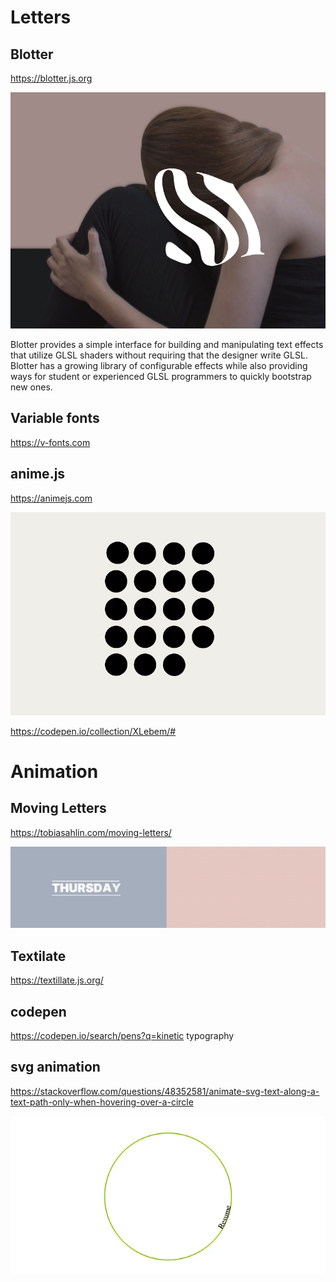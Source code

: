 # Letters
## Blotter

https://blotter.js.org

<img src="https://raw.githubusercontent.com/JulienDrochon/libraries-text-effects/master/blotter.jpg" />

Blotter provides a simple interface for building and manipulating text effects that utilize GLSL shaders without requiring that the designer write GLSL. Blotter has a growing library of configurable effects while also providing ways for student or experienced GLSL programmers to quickly bootstrap new ones.

## Variable fonts
https://v-fonts.com

## anime.js

https://animejs.com

<img src="https://raw.githubusercontent.com/JulienDrochon/libraries-text-effects/master/anime.gif" />

https://codepen.io/collection/XLebem/#

# Animation
## Moving Letters

https://tobiasahlin.com/moving-letters/

<img src="https://raw.githubusercontent.com/JulienDrochon/libraries-text-effects/master/moving-letters.gif" />

## Textilate

https://textillate.js.org/

## codepen

https://codepen.io/search/pens?q=kinetic typography

## svg animation

https://stackoverflow.com/questions/48352581/animate-svg-text-along-a-text-path-only-when-hovering-over-a-circle

<img src="https://raw.githubusercontent.com/JulienDrochon/libraries-text-effects/master/svg%20path.gif">

